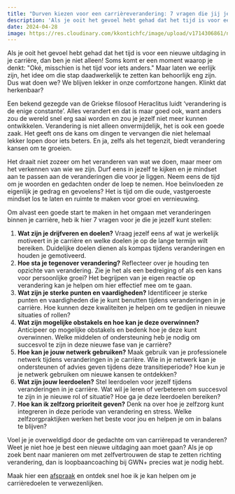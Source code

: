 ```yaml
---
title: "Durven kiezen voor een carrièreverandering: 7 vragen die jij jezelf kan stellen om je voor te bereiden richting verandering"
description: 'Als je ooit het gevoel hebt gehad dat het tijd is voor een nieuwe uitdaging in je carrière, dan ben je niet alleen! Soms komt er een moment waarop je denkt: "Oké, misschien is het tijd voor iets anders." Maar laten we eerlijk zijn, het idee om die stap daadwerkelijk te zetten kan behoorlijk eng zijn. Dus wat doen we? We blijven lekker in onze comfortzone hangen. Klinkt dat herkenbaar?'
date: 2024-04-28
image: https://res.cloudinary.com/kkontichfc/image/upload/v1714306861/nckhell/pexels-n-voitkevich-6120221_1_to0d22.jpg
---
```


Als je ooit het gevoel hebt gehad dat het tijd is voor een nieuwe uitdaging in je carrière, dan ben je niet alleen! Soms komt er een moment waarop je denkt: &quot;Oké, misschien is het tijd voor iets anders.&quot; Maar laten we eerlijk zijn, het idee om die stap daadwerkelijk te zetten kan behoorlijk eng zijn. Dus wat doen we? We blijven lekker in onze comfortzone hangen. Klinkt dat herkenbaar?

Een bekend gezegde van de Griekse filosoof Heraclitus luidt ‘verandering is de enige constante’. Alles verandert en dat is maar goed ook, want anders zou de wereld snel erg saai worden en zou je jezelf niet meer kunnen ontwikkelen. Verandering is niet alleen onvermijdelijk, het is ook een goede zaak. Het geeft ons de kans om dingen te vervangen die niet helemaal lekker lopen door iets beters. En ja, zelfs als het tegenzit, biedt verandering kansen om te groeien.

Het draait niet zozeer om het veranderen van wat we doen, maar meer om het verkennen van wie we zijn. Durf eens in jezelf te kijken en je mindset aan te passen aan de veranderingen die voor je liggen. Neem eens de tijd om je woorden en gedachten onder de loep te nemen. Hoe beïnvloeden ze eigenlijk je gedrag en gevoelens? Het is tijd om die oude, vastgeroeste mindset los te laten en ruimte te maken voor groei en vernieuwing.

Om alvast een goede start te maken in het omgaan met veranderingen binnen je carrière, heb ik hier 7 vragen voor je die je jezelf kunt stellen:

1. **Wat zijn je drijfveren en doelen?**
Vraag jezelf eens af wat je werkelijk motiveert in je carrière en welke doelen je op de lange termijn wilt bereiken. Duidelijke doelen dienen als kompas tijdens veranderingen en houden je gemotiveerd.
2. **Hoe sta je tegenover verandering?**
Reflecteer over je houding ten opzichte van verandering. Zie je het als een bedreiging of als een kans voor persoonlijke groei? Het begrijpen van je eigen reactie op verandering kan je helpen om hier effectief mee om te gaan.
3. **Wat zijn je sterke punten en vaardigheden?**
Identificeer je sterke punten en vaardigheden die je kunt benutten tijdens veranderingen in je carrière. Hoe kunnen deze kwaliteiten je helpen om te gedijen in nieuwe situaties of rollen?
4. **Wat zijn mogelijke obstakels en hoe kan je deze overwinnen?**
Anticipeer op mogelijke obstakels en bedenk hoe je deze kunt overwinnen. Welke middelen of ondersteuning heb je nodig om succesvol te zijn in deze nieuwe fase van je carrière?
5. **Hoe kan je jouw netwerk gebruiken?**
Maak gebruik van je professionele netwerk tijdens veranderingen in je carrière. Wie in je netwerk kan je ondersteunen of advies geven tijdens deze transitieperiode? Hoe kun je je netwerk gebruiken om nieuwe kansen te ontdekken?
6. **Wat zijn jouw leerdoelen?**
Stel leerdoelen voor jezelf tijdens veranderingen in je carrière. Wat wil je leren of verbeteren om succesvol te zijn in je nieuwe rol of situatie? Hoe ga je deze leerdoelen bereiken?
7. **Hoe kan ik zelfzorg prioriteit geven?**
Denk na over hoe je zelfzorg kunt integreren in deze periode van verandering en stress. Welke zelfzorgpraktijken werken het beste voor jou en helpen je om in balans te blijven?

Voel je je overweldigd door de gedachte om van carrièrepad te veranderen? Weet je niet hoe je best een nieuwe uitdaging aan moet gaan? Als je op zoek bent naar manieren om met zelfvertrouwen de stap te zetten richting verandering, dan is loopbaancoaching bij GWN+ precies wat je nodig hebt.

Maak hier een [afspraak](/contact) en ontdek snel hoe ik je kan helpen om je carrièredoelen te verwezenlijken.
